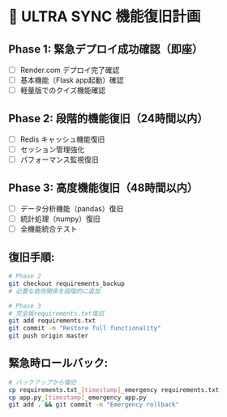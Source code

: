 # 🔄 ULTRA SYNC 機能復旧計画

## Phase 1: 緊急デプロイ成功確認（即座）
- [ ] Render.com デプロイ完了確認
- [ ] 基本機能（Flask app起動）確認
- [ ] 軽量版でのクイズ機能確認

## Phase 2: 段階的機能復旧（24時間以内）
- [ ] Redis キャッシュ機能復旧
- [ ] セッション管理強化
- [ ] パフォーマンス監視復旧

## Phase 3: 高度機能復旧（48時間以内）
- [ ] データ分析機能（pandas）復旧
- [ ] 統計処理（numpy）復旧
- [ ] 全機能統合テスト

## 復旧手順:
```bash
# Phase 2
git checkout requirements_backup
# 必要な依存関係を段階的に追加

# Phase 3  
# 完全版requirements.txt復旧
git add requirements.txt
git commit -m "Restore full functionality"
git push origin master
```

## 緊急時ロールバック:
```bash
# バックアップから復旧
cp requirements.txt_[timestamp]_emergency requirements.txt
cp app.py_[timestamp]_emergency app.py
git add . && git commit -m "Emergency rollback"
```
